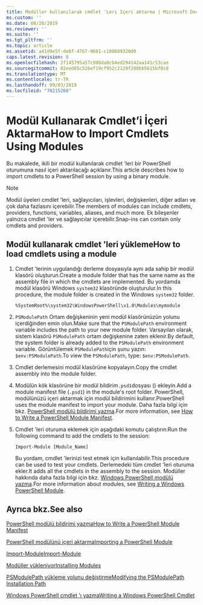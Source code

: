 ```yaml
---
title: Modüller kullanılarak cmdlet 'Leri Içeri aktarma | Microsoft Docs
ms.custom: ''
ms.date: 08/28/2019
ms.reviewer: ''
ms.suite: ''
ms.tgt_pltfrm: ''
ms.topic: article
ms.assetid: a41d9e5f-de6f-47b7-9601-c108609320d0
caps.latest.revision: 8
ms.openlocfilehash: 2f145795a57c988da0cb4ed294142aa141c53cae
ms.sourcegitcommit: 02eed65c526ef19cf952c2129f280bb5615bf0c8
ms.translationtype: MT
ms.contentlocale: tr-TR
ms.lasthandoff: 09/03/2019
ms.locfileid: "70215268"
---
```

# <a name="how-to-import-cmdlets-using-modules"></a><span data-ttu-id="2784c-102">Modül Kullanarak Cmdlet’i İçeri Aktarma</span><span class="sxs-lookup"><span data-stu-id="2784c-102">How to Import Cmdlets Using Modules</span></span>

<span data-ttu-id="2784c-103">Bu makalede, ikili bir modül kullanılarak cmdlet 'leri bir PowerShell oturumuna nasıl içeri aktarılacağı açıklanır.</span><span class="sxs-lookup"><span data-stu-id="2784c-103">This article describes how to import cmdlets to a PowerShell session by using a binary module.</span></span>

> [!NOTE]
> <span data-ttu-id="2784c-104">Modül üyeleri cmdlet 'leri, sağlayıcıları, işlevleri, değişkenleri, diğer adları ve çok daha fazlasını içerebilir.</span><span class="sxs-lookup"><span data-stu-id="2784c-104">The members of modules can include cmdlets, providers, functions, variables, aliases, and much more.</span></span> <span data-ttu-id="2784c-105">Ek bileşenler yalnızca cmdlet 'ler ve sağlayıcılar içerebilir.</span><span class="sxs-lookup"><span data-stu-id="2784c-105">Snap-ins can contain only cmdlets and providers.</span></span>

## <a name="how-to-load-cmdlets-using-a-module"></a><span data-ttu-id="2784c-106">Modül kullanarak cmdlet 'leri yükleme</span><span class="sxs-lookup"><span data-stu-id="2784c-106">How to load cmdlets using a module</span></span>

1. <span data-ttu-id="2784c-107">Cmdlet 'lerinin uygulandığı derleme dosyasıyla aynı ada sahip bir modül klasörü oluşturun.</span><span class="sxs-lookup"><span data-stu-id="2784c-107">Create a module folder that has the same name as the assembly file in which the cmdlets are implemented.</span></span> <span data-ttu-id="2784c-108">Bu yordamda modül klasörü Windows `system32` klasöründe oluşturulur.</span><span class="sxs-lookup"><span data-stu-id="2784c-108">In this procedure, the module folder is created in the Windows `system32` folder.</span></span>

   `%SystemRoot%\system32\WindowsPowerShell\v1.0\Modules\mymodule`

1. <span data-ttu-id="2784c-109">`PSModulePath` Ortam değişkeninin yeni modül klasörünüzün yolunu içerdiğinden emin olun.</span><span class="sxs-lookup"><span data-stu-id="2784c-109">Make sure that the `PSModulePath` environment variable includes the path to your new module folder.</span></span> <span data-ttu-id="2784c-110">Varsayılan olarak, sistem klasörü `PSModulePath` ortam değişkenine zaten eklenir.</span><span class="sxs-lookup"><span data-stu-id="2784c-110">By default, the system folder is already added to the `PSModulePath` environment variable.</span></span> <span data-ttu-id="2784c-111">Görüntülemek `PSModulePath`için şunu yazın: `$env:PSModulePath`.</span><span class="sxs-lookup"><span data-stu-id="2784c-111">To view the `PSModulePath`, type: `$env:PSModulePath`.</span></span>

1. <span data-ttu-id="2784c-112">Cmdlet derlemesini modül klasörüne kopyalayın.</span><span class="sxs-lookup"><span data-stu-id="2784c-112">Copy the cmdlet assembly into the module folder.</span></span>

1. <span data-ttu-id="2784c-113">Modülün kök klasörüne bir modül bildirim`.psd1`dosyası () ekleyin.</span><span class="sxs-lookup"><span data-stu-id="2784c-113">Add a module manifest file (`.psd1`) in the module's root folder.</span></span> <span data-ttu-id="2784c-114">PowerShell, modülünüzü içeri aktarmak için modül bildirimini kullanır.</span><span class="sxs-lookup"><span data-stu-id="2784c-114">PowerShell uses the module manifest to import your module.</span></span> <span data-ttu-id="2784c-115">Daha fazla bilgi için bkz. [PowerShell modülü bildirimi yazma](../module/how-to-write-a-powershell-module-manifest.md).</span><span class="sxs-lookup"><span data-stu-id="2784c-115">For more information, see [How to Write a PowerShell Module Manifest](../module/how-to-write-a-powershell-module-manifest.md).</span></span>

1. <span data-ttu-id="2784c-116">Cmdlet 'leri oturuma eklemek için aşağıdaki komutu çalıştırın:</span><span class="sxs-lookup"><span data-stu-id="2784c-116">Run the following command to add the cmdlets to the session:</span></span>

   `Import-Module [Module_Name]`

   <span data-ttu-id="2784c-117">Bu yordam, cmdlet 'lerinizi test etmek için kullanılabilir.</span><span class="sxs-lookup"><span data-stu-id="2784c-117">This procedure can be used to test your cmdlets.</span></span> <span data-ttu-id="2784c-118">Derlemedeki tüm cmdlet 'leri oturuma ekler.</span><span class="sxs-lookup"><span data-stu-id="2784c-118">It adds all the cmdlets in the assembly to the session.</span></span> <span data-ttu-id="2784c-119">Modüller hakkında daha fazla bilgi için bkz. [Windows PowerShell modülü yazma](../module/writing-a-windows-powershell-module.md).</span><span class="sxs-lookup"><span data-stu-id="2784c-119">For more information about modules, see [Writing a Windows PowerShell Module](../module/writing-a-windows-powershell-module.md).</span></span>

## <a name="see-also"></a><span data-ttu-id="2784c-120">Ayrıca bkz.</span><span class="sxs-lookup"><span data-stu-id="2784c-120">See also</span></span>

[<span data-ttu-id="2784c-121">PowerShell modülü bildirimi yazma</span><span class="sxs-lookup"><span data-stu-id="2784c-121">How to Write a PowerShell Module Manifest</span></span>](../module/how-to-write-a-powershell-module-manifest.md)

[<span data-ttu-id="2784c-122">PowerShell modülünü içeri aktarma</span><span class="sxs-lookup"><span data-stu-id="2784c-122">Importing a PowerShell Module</span></span>](../module/importing-a-powershell-module.md)

[<span data-ttu-id="2784c-123">Import-Module</span><span class="sxs-lookup"><span data-stu-id="2784c-123">Import-Module</span></span>](/powershell/module/Microsoft.PowerShell.Core/Import-Module)

[<span data-ttu-id="2784c-124">Modüller yükleniyor</span><span class="sxs-lookup"><span data-stu-id="2784c-124">Installing Modules</span></span>](../module/installing-a-powershell-module.md)

[<span data-ttu-id="2784c-125">PSModulePath yükleme yolunu değiştirme</span><span class="sxs-lookup"><span data-stu-id="2784c-125">Modifying the PSModulePath Installation Path</span></span>](../module/modifying-the-psmodulepath-installation-path.md)

[<span data-ttu-id="2784c-126">Windows PowerShell cmdlet 'ı yazma</span><span class="sxs-lookup"><span data-stu-id="2784c-126">Writing a Windows PowerShell Cmdlet</span></span>](./writing-a-windows-powershell-cmdlet.md)
